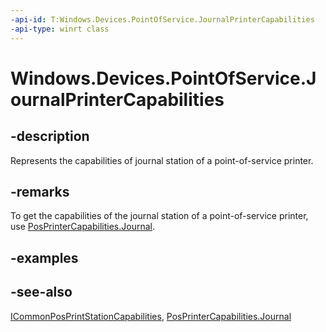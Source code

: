 ----api-id: T:Windows.Devices.PointOfService.JournalPrinterCapabilities
-api-type: winrt class
---<!-- Class syntax.public class JournalPrinterCapabilities : Windows.Devices.PointOfService.ICommonPosPrintStationCapabilities, Windows.Devices.PointOfService.IJournalPrinterCapabilities--># Windows.Devices.PointOfService.JournalPrinterCapabilities## -descriptionRepresents the capabilities of journal station of a point-of-service printer.## -remarksTo get the capabilities of the journal station of a point-of-service printer, use [PosPrinterCapabilities.Journal](posprintercapabilities_journal.md).## -examples## -see-also[ICommonPosPrintStationCapabilities](icommonposprintstationcapabilities.md), [PosPrinterCapabilities.Journal](posprintercapabilities_journal.md)